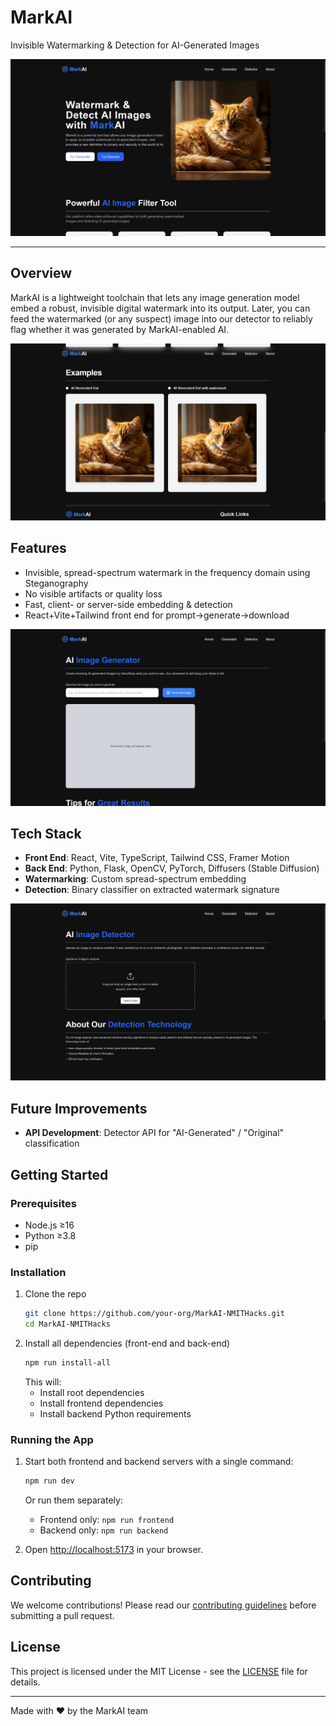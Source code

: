 # MarkAI

Invisible Watermarking & Detection for AI-Generated Images

![MarkAI Overview](./screenshots/1.png)

---

## Overview
MarkAI is a lightweight toolchain that lets any image generation model embed a robust, invisible digital watermark into its output. Later, you can feed the watermarked (or any suspect) image into our detector to reliably flag whether it was generated by MarkAI-enabled AI.

![Image Generation Interface](./screenshots/2.png)

## Features
- Invisible, spread-spectrum watermark in the frequency domain using Steganography 
- No visible artifacts or quality loss  
- Fast, client- or server-side embedding & detection  
- React+Vite+Tailwind front end for prompt→generate→download  

![Watermark Detection](./screenshots/3.png)

## Tech Stack
- **Front End**: React, Vite, TypeScript, Tailwind CSS, Framer Motion  
- **Back End**: Python, Flask, OpenCV, PyTorch, Diffusers (Stable Diffusion)  
- **Watermarking**: Custom spread-spectrum embedding  
- **Detection**: Binary classifier on extracted watermark signature  

![Architecture Overview](./screenshots/4.png)

## Future Improvements
- **API Development**: Detector API for "AI-Generated" / "Original" classification  
## Getting Started

### Prerequisites
- Node.js ≥16  
- Python ≥3.8  
- pip  

### Installation
1. Clone the repo  
   ```bash
   git clone https://github.com/your-org/MarkAI-NMITHacks.git
   cd MarkAI-NMITHacks
   ```
2. Install all dependencies (front-end and back-end)
   ```bash
   npm run install-all
   ```
   This will:
   - Install root dependencies
   - Install frontend dependencies
   - Install backend Python requirements

### Running the App
1. Start both frontend and backend servers with a single command:
   ```bash
   npm run dev
   ```
   Or run them separately:
   - Frontend only: `npm run frontend`
   - Backend only: `npm run backend`

2. Open [http://localhost:5173](http://localhost:5173) in your browser.


## Contributing
We welcome contributions! Please read our [contributing guidelines](CONTRIBUTING.md) before submitting a pull request.

## License
This project is licensed under the MIT License - see the [LICENSE](LICENSE) file for details.

---

Made with ❤️ by the MarkAI team


